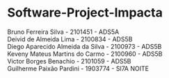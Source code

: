 ﻿# Software-Project-Impacta
 
 Bruno Ferreira Silva - 2101451 - ADS5A <br>
 Deivid de Almeida Lima - 2100834 - ADS5B <br>
 Diego Aparecido Almeida da Silva - 2100973 - ADS5B <br>
 Keveny Mateus Martins do Carmo - 2100960 - ADS5B <br>
 Victor Borges Benachio - 2101059 - ADS5B <br>
 Guilherme Paixão Pardini - 1903774 - SI7A NOITE <br>
